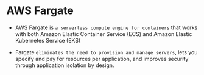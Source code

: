 # AWS Fargate

- AWS Fargate is `a serverless compute engine for containers` that works with both Amazon Elastic Container Service (ECS) and Amazon Elastic Kubernetes Service (EKS)

- Fargate `eliminates the need to provision and manage servers`, lets you specify and pay for resources per application, and improves security through application isolation by design.
